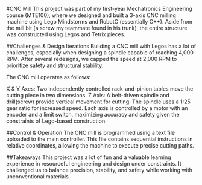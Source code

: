 #CNC Mill
This project was part of my first-year Mechatronics Engineering course (MTE100), where we designed and built a 3-axis CNC milling machine using Lego Mindstorms and RobotC (essentially C++). Aside from the mill bit (a screw my teammate found in his trunk), the entire structure was constructed using Legos and Tetrix pieces.

##Challenges & Design Iterations
Building a CNC mill with Legos has a lot of challenges, especially when designing a spindle capable of reaching 4,000 RPM. After several redesigns, we capped the speed at 2,000 RPM to prioritize safety and structural stability.

The CNC mill operates as follows:

X & Y Axes: Two independently controlled rack-and-pinion tables move the cutting piece in two dimensions.
Z Axis: A belt-driven spindle and drill(screw) provide vertical movement for cutting. The spindle uses a 1:25 gear ratio for increased speed.
Each axis is controlled by a motor with an encoder and a limit switch, maximizing accuracy and safety given the constraints of Lego-based construction.

##Control & Operation
The CNC mill is programmed using a text file uploaded to the main controller. This file contains sequential instructions in relative coordinates, allowing the machine to execute precise cutting paths.

##Takeaways
This project was a lot of fun and a valuable learning experience in resourceful engineering and design under constraints. It challenged us to balance precision, stability, and safety while working with unconventional materials.
